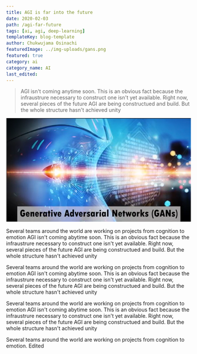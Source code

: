 ```yaml
---
title: AGI is far into the future
date: 2020-02-03
path: /agi-far-future
tags: [ai, agi, deep-learning]
templateKey: blog-template
author: Chukwujama Osinachi
featuredImage: ../img-uploads/gans.png
featured: true
category: ai
category_name: AI
last_edited: 
---
```

> AGI isn't coming anytime soon. This is an obvious fact because the infraustrure necessary to construct one isn't yet available. Right now, several pieces of the future AGI are being constructued and build. But the whole structure hasn't achieved unity

![GANs](../img-uploads/gans.png)


Several teams around the world are working on projects from cognition to emotion
AGI isn't coming abytime soon. This is an obvious fact because the infraustrure necessary to construct one isn't yet available. Right now, several pieces of the future AGI are being constructued and build. But the whole structure hasn't achieved unity

Several teams around the world are working on projects from cognition to emotion
AGI isn't coming abytime soon. This is an obvious fact because the infraustrure necessary to construct one isn't yet available. Right now, several pieces of the future AGI are being constructued and build. But the whole structure hasn't achieved unity

Several teams around the world are working on projects from cognition to emotion
AGI isn't coming abytime soon. This is an obvious fact because the infraustrure necessary to construct one isn't yet available. Right now, several pieces of the future AGI are being constructued and build. But the whole structure hasn't achieved unity

Several teams around the world are working on projects from cognition to emotion. Edited